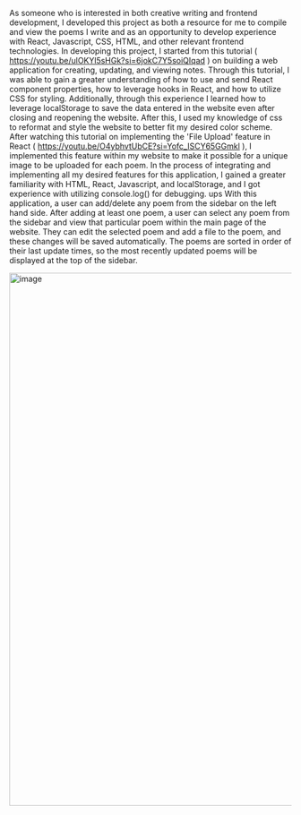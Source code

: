 As someone who is interested in both creative writing and frontend development, I developed this project as both a resource for me to compile and view the poems I write and as an opportunity to develop experience with React, Javascript, CSS, HTML, and other relevant frontend technologies. In developing this project, I started from this tutorial ( https://youtu.be/ulOKYl5sHGk?si=6jokC7Y5soiQIqad ) on building a web application for creating, updating, and viewing notes. Through this tutorial, I was able to gain a greater understanding of how to use and send React component properties, how to leverage hooks in React, and how to utilize CSS for styling. Additionally, through this experience I learned how to leverage localStorage to save the data entered in the website even after closing and reopening the website. After this, I used my knowledge of css to reformat and style the website to better fit my desired color scheme. After watching this tutorial on implementing the 'File Upload' feature in React ( https://youtu.be/O4ybhvtUbCE?si=Yofc_ISCY65GGmkl  ), I implemented this feature within my website to make it possible for a unique image to be uploaded for each poem. In the process of integrating and implementing all my desired features for this application, I gained a greater familiarity with HTML, React, Javascript, and localStorage, and I got experience with utilizing console.log() for debugging.
ups
With this application, a user can add/delete any poem from the sidebar on the left hand side. After adding at least one poem, a user can select any poem from the sidebar and view that particular poem within the main page of the website. They can edit the selected poem and add a file to the poem, and these changes will be saved automatically. The poems are sorted in order of their last update times, so the most recently updated poems will be displayed at the top of the sidebar. 

<img width="952" alt="image" src="https://github.com/user-attachments/assets/517ee4da-6a6b-4ab4-9566-f2ed2e49eba9" />

